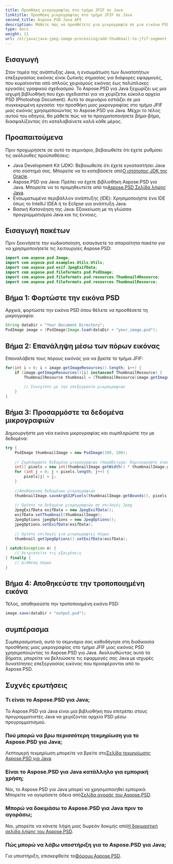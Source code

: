 ```yaml
---
title: Προσθήκη μικρογραφίας στο τμήμα JFIF σε Java
linktitle: Προσθήκη μικρογραφίας στο τμήμα JFIF σε Java
second_title: Aspose.PSD Java API
description: Μάθετε πώς να προσθέτετε μια μικρογραφία σε μια εικόνα PSD σε Java χρησιμοποιώντας το Aspose.PSD βήμα προς βήμα. Ιδανικό για προγραμματιστές Java που θέλουν να βελτιώσουν τις δυνατότητες επεξεργασίας εικόνας.
type: docs
weight: 11
url: /el/java/java-jpeg-image-processing/add-thumbnail-to-jfif-segment-java/
---
```

## Εισαγωγή
Στον τομέα της ανάπτυξης Java, η ενσωμάτωση των δυνατοτήτων επεξεργασίας εικόνας είναι ζωτικής σημασίας για διάφορες εφαρμογές, που κυμαίνονται από απλούς χειρισμούς εικόνας έως πολύπλοκες εργασίες γραφικού σχεδιασμού. Το Aspose.PSD για Java ξεχωρίζει ως μια ισχυρή βιβλιοθήκη που έχει σχεδιαστεί για να χειρίζεται εύκολα αρχεία PSD (Photoshop Document). Αυτό το σεμινάριο εστιάζει σε μια συγκεκριμένη εργασία: την προσθήκη μιας μικρογραφίας στο τμήμα JFIF μιας εικόνας χρησιμοποιώντας το Aspose.PSD για Java. Μέχρι το τέλος αυτού του οδηγού, θα μάθετε πώς να το πραγματοποιήσετε βήμα-βήμα, διασφαλίζοντας ότι καταλαβαίνετε καλά κάθε μέρος.
## Προαπαιτούμενα
Πριν προχωρήσετε σε αυτό το σεμινάριο, βεβαιωθείτε ότι έχετε ρυθμίσει τις ακόλουθες προϋποθέσεις:
-  Java Development Kit (JDK): Βεβαιωθείτε ότι έχετε εγκαταστήσει Java στο σύστημά σας. Μπορείτε να το κατεβάσετε από[Ο ιστότοπος JDK της Oracle](https://www.oracle.com/java/technologies/javase-jdk11-downloads.html).
-  Aspose.PSD για Java: Πρέπει να έχετε βιβλιοθήκη Aspose.PSD για Java. Μπορείτε να το προμηθευτείτε από το[Aspose.PSD Σελίδα λήψης Java](https://releases.aspose.com/psd/java/).
- Ενσωματωμένο περιβάλλον ανάπτυξης (IDE): Χρησιμοποιήστε ένα IDE όπως το IntelliJ IDEA ή το Eclipse για ανάπτυξη Java.
- Βασική Κατανόηση της Java: Εξοικείωση με τη γλώσσα προγραμματισμού Java και τις έννοιες.
## Εισαγωγή πακέτων
Πριν ξεκινήσετε την κωδικοποίηση, εισαγάγετε τα απαραίτητα πακέτα για να χρησιμοποιήσετε τις λειτουργίες Aspose.PSD:
```java
import com.aspose.psd.Image;
import com.aspose.psd.examples.Utils.Utils;
import com.aspose.psd.exif.JpegExifData;
import com.aspose.psd.fileformats.psd.PsdImage;
import com.aspose.psd.fileformats.psd.resources.Thumbnail4Resource;
import com.aspose.psd.fileformats.psd.resources.ThumbnailResource;
```
## Βήμα 1: Φορτώστε την εικόνα PSD
Αρχικά, φορτώστε την εικόνα PSD όπου θέλετε να προσθέσετε τη μικρογραφία:
```java
String dataDir = "Your Document Directory";
PsdImage image = (PsdImage)Image.load(dataDir + "your_image.psd");
```
## Βήμα 2: Επανάληψη μέσω των πόρων εικόνας
Επαναλάβετε τους πόρους εικόνας για να βρείτε το τμήμα JFIF:
```java
for(int i = 0; i < image.getImageResources().length; i++) {
    if (image.getImageResources()[i] instanceof ThumbnailResource) {
        ThumbnailResource thumbnail = (ThumbnailResource)image.getImageResources()[i];
        
        // Συνεχίστε με την επεξεργασία μικρογραφιών
    }
}
```
## Βήμα 3: Προσαρμόστε τα δεδομένα μικρογραφιών
Δημιουργήστε μια νέα εικόνα μικρογραφίας και συμπληρώστε την με δεδομένα:
```java
try {
    PsdImage thumbnailImage = new PsdImage(100, 100);
    
    // Συμπληρώστε δεδομένα μικρογραφιών (παράδειγμα: δημιουργήστε έναν απλό πίνακα pixel)
    int[] pixels = new int[thumbnailImage.getWidth() * thumbnailImage.getHeight()];
    for (int j = 0; j < pixels.length; j++) {
        pixels[j] = j;
    }
    
    //Αποθήκευση δεδομένων μικρογραφιών
    thumbnailImage.saveArgb32Pixels(thumbnailImage.getBounds(), pixels);
    
    // Ορίστε τα δεδομένα μικρογραφιών σε επιλογές Jpeg
    JpegExifData exifData = new JpegExifData();
    exifData.setThumbnail(thumbnailImage);
    JpegOptions jpegOptions = new JpegOptions();
    jpegOptions.setExifData(exifData);
    
    // Ορίστε επιλογές για μικρογραφίες πόρων
    thumbnail.getJpegOptions().setExifData(exifData);
    
} catch(Exception e) {
    // Χειριστείτε τις εξαιρέσεις
} finally {
    // Διάθεση πόρων
}
```
## Βήμα 4: Αποθηκεύστε την τροποποιημένη εικόνα
Τέλος, αποθηκεύστε την τροποποιημένη εικόνα PSD:
```java
image.save(dataDir + "output.psd");
```

## συμπέρασμα
Συμπερασματικά, αυτό το σεμινάριο σας καθοδήγησε στη διαδικασία προσθήκης μιας μικρογραφίας στο τμήμα JFIF μιας εικόνας PSD χρησιμοποιώντας το Aspose.PSD για Java. Ακολουθώντας αυτά τα βήματα, μπορείτε να βελτιώσετε τις εφαρμογές σας Java με ισχυρές δυνατότητες επεξεργασίας εικόνας που προσφέρονται από το Aspose.PSD.
## Συχνές ερωτήσεις
### Τι είναι το Aspose.PSD για Java;
Το Aspose.PSD για Java είναι μια βιβλιοθήκη που επιτρέπει στους προγραμματιστές Java να χειρίζονται αρχεία PSD μέσω προγραμματισμού.
### Πού μπορώ να βρω περισσότερη τεκμηρίωση για το Aspose.PSD για Java;
 Λεπτομερή τεκμηρίωση μπορείτε να βρείτε στο[Σελίδα τεκμηρίωσης Aspose.PSD για Java](https://reference.aspose.com/psd/java/).
### Είναι το Aspose.PSD για Java κατάλληλο για εμπορική χρήση;
 Ναι, το Aspose.PSD για Java μπορεί να χρησιμοποιηθεί εμπορικά. Μπορείτε να αγοράσετε άδεια από[Σελίδα αγοράς του Aspose.PSD](https://purchase.aspose.com/buy).
### Μπορώ να δοκιμάσω το Aspose.PSD για Java πριν το αγοράσω;
 Ναι, μπορείτε να κάνετε λήψη μιας δωρεάν δοκιμής από[Η δοκιμαστική σελίδα λήψης του Aspose.PSD](https://releases.aspose.com/).
### Πώς μπορώ να λάβω υποστήριξη για το Aspose.PSD για Java;
 Για υποστήριξη, επισκεφθείτε το[Φόρουμ Aspose.PSD](https://forum.aspose.com/c/psd/34).